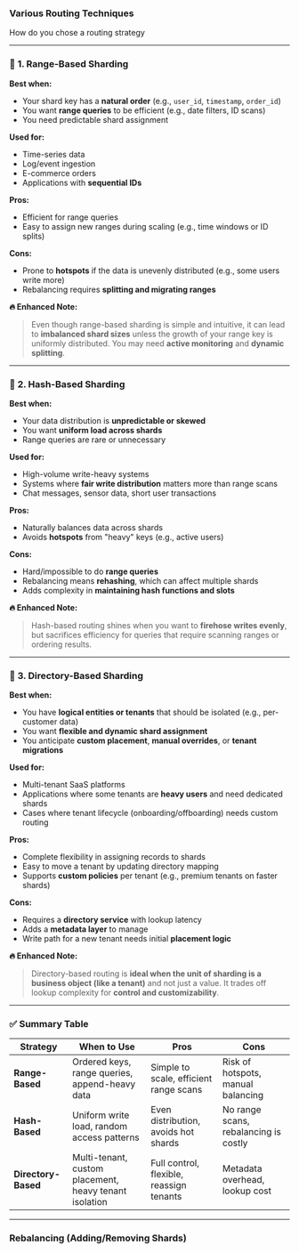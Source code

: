 ### Various Routing Techniques
How do you chose a routing strategy

---

### 🔹 **1. Range-Based Sharding**

**Best when:**

* Your shard key has a **natural order** (e.g., `user_id`, `timestamp`, `order_id`)
* You want **range queries** to be efficient (e.g., date filters, ID scans)
* You need predictable shard assignment

**Used for:**

* Time-series data
* Log/event ingestion
* E-commerce orders
* Applications with **sequential IDs**

**Pros:**

* Efficient for range queries
* Easy to assign new ranges during scaling (e.g., time windows or ID splits)

**Cons:**

* Prone to **hotspots** if the data is unevenly distributed (e.g., some users write more)
* Rebalancing requires **splitting and migrating ranges**

**🔥 Enhanced Note:**

> Even though range-based sharding is simple and intuitive, it can lead to **imbalanced shard sizes** unless the growth of your range key is uniformly distributed. You may need **active monitoring** and **dynamic splitting**.

---

### 🔹 **2. Hash-Based Sharding**

**Best when:**

* Your data distribution is **unpredictable or skewed**
* You want **uniform load across shards**
* Range queries are rare or unnecessary

**Used for:**

* High-volume write-heavy systems
* Systems where **fair write distribution** matters more than range scans
* Chat messages, sensor data, short user transactions

**Pros:**

* Naturally balances data across shards
* Avoids **hotspots** from "heavy" keys (e.g., active users)

**Cons:**

* Hard/impossible to do **range queries**
* Rebalancing means **rehashing**, which can affect multiple shards
* Adds complexity in **maintaining hash functions and slots**

**🔥 Enhanced Note:**

> Hash-based routing shines when you want to **firehose writes evenly**, but sacrifices efficiency for queries that require scanning ranges or ordering results.

---

### 🔹 **3. Directory-Based Sharding**

**Best when:**

* You have **logical entities or tenants** that should be isolated (e.g., per-customer data)
* You want **flexible and dynamic shard assignment**
* You anticipate **custom placement**, **manual overrides**, or **tenant migrations**

**Used for:**

* Multi-tenant SaaS platforms
* Applications where some tenants are **heavy users** and need dedicated shards
* Cases where tenant lifecycle (onboarding/offboarding) needs custom routing

**Pros:**

* Complete flexibility in assigning records to shards
* Easy to move a tenant by updating directory mapping
* Supports **custom policies** per tenant (e.g., premium tenants on faster shards)

**Cons:**

* Requires a **directory service** with lookup latency
* Adds a **metadata layer** to manage
* Write path for a new tenant needs initial **placement logic**

**🔥 Enhanced Note:**

> Directory-based routing is **ideal when the unit of sharding is a business object (like a tenant)** and not just a value. It trades off lookup complexity for **control and customizability**.

---

### ✅ Summary Table

| Strategy            | When to Use                                            | Pros                                     | Cons                                  |
| ------------------- | ------------------------------------------------------ | ---------------------------------------- | ------------------------------------- |
| **Range-Based**     | Ordered keys, range queries, append-heavy data         | Simple to scale, efficient range scans   | Risk of hotspots, manual balancing    |
| **Hash-Based**      | Uniform write load, random access patterns             | Even distribution, avoids hot shards     | No range scans, rebalancing is costly |
| **Directory-Based** | Multi-tenant, custom placement, heavy tenant isolation | Full control, flexible, reassign tenants | Metadata overhead, lookup cost        |

---


### Rebalancing (Adding/Removing Shards)